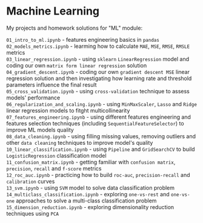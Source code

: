 # Machine Learning 

My projects and homework solutions for "ML" module:

`01_intro_to_ml.ipynb` - features engineering basics in `pandas`   
`02_models_metrics.ipynb` - learming how to calculate `MAE`, `MSE`, `RMSE`, `RMSLE` metrics  
`03_linear_regression.ipynb` - using `sklearn` `LinearRegression` model and coding our own `matrix form linear regression` solution   
`04_gradient_descent.ipynb` - coding our own `gradient descent MSE` linear regression solution and then investigating how learning rate and threshold parameters influence the final result  
`05_cross_validation.ipynb` - using `cross-validation` technique to assess models' performance   
`06_regularization_and_scaling.ipynb` - using `MinMaxScaler`, `Lasso` and `Ridge` linear regression models to fitght multicollinearity  
`07_features_engineering.ipynb` - using different features engineering and features selection techniques (including `SequentialFeatureSelector`) to improve ML models quality   
`08_data_cleaning.ipynb` - using filling missing values, removing outliers and other `data cleaning` techniques to improve model's quality     
`10_linear_classification.ipynb` - using `Pipeline` and `GridSearchCV` to build `LogisticRegression` classification model   
`11_confusion_matrix.ipynb` - getting familiar with `confusion matrix`, `precision`, `recall` and `f-score` metrics   
`12_roc_auc.ipynb` - practicing how to build `roc-auc`, `precision-recall` and `calibration` curves   
`13_svm.ipynb` - using `SVM` model to solve data classification problem   
`14_multiclass_classification.ipynb` - exploring `one-vs-rest` and `one-vs-one` approaches to solve a multi-class classification problem   
`15_dimension_reduction.ipynb` - exploring dimensionality reduction techniques using `PCA`  
